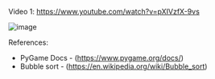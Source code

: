 Video 1: https://www.youtube.com/watch?v=pXIVzfX-9vs

![image](https://github.com/thiagolopes/sorting-algorithms-pygame/assets/5994972/92acd79e-0e39-4d6c-9699-2e791b1519af)

References:
- PyGame Docs - (https://www.pygame.org/docs/)
- Bubble sort - (https://en.wikipedia.org/wiki/Bubble_sort)
